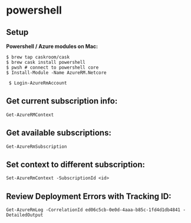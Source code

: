 # powershell

## Setup

**Powershell / Azure modules on Mac:**

```
$ brew tap caskroom/cask
$ brew cask install powershell
$ pwsh # connect to powershell core
$ Install-Module -Name AzureRM.Netcore
```

```
 $ Login-AzureRmAccount
```

## Get current subscription info:

```
Get-AzureRMContext
```

## Get available subscriptions:

```
Get-AzureRmSubscription
```

## Set context to different subscription:

```
Set-AzureRmContext -SubscriptionId <id>
```

## Review Deployment Errors with Tracking ID:

```
Get-AzureRmLog -CorrelationId ed06c5cb-0e0d-4aaa-b85c-1fd4d1db4841 -DetailedOutput
```
